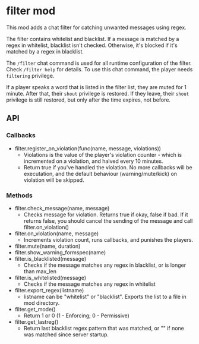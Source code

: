 # filter mod

This mod adds a chat filter for catching unwanted messages using regex.

The filter contains whitelist and blacklist. If a message is matched by a 
regex in whitelist, blacklist isn't checked. Otherwise, it's blocked if
it's matched by a regex in blacklist.

The `/filter` chat command is used for all runtime configuration of the
filter. Check `/filter help` for details. To use this chat command,
the player needs `filtering` privilege.

If a player speaks a word that is listed in the filter list, they are
muted for 1 minute. After that, their `shout` privilege is restored.
If they leave, their `shout` privilege is still restored, but only after
the time expires, not before.

## API

### Callbacks

* filter.register_on_violation(func(name, message, violations))
	* Violations is the value of the player's violation counter - which is
	  incremented on a violation, and halved every 10 minutes.
	* Return true if you've handled the violation. No more callbacks will be
	  executation, and the default behaviour (warning/mute/kick) on violation
	  will be skipped.

### Methods
* filter.check_message(name, message)
	* Checks message for violation. Returns true if okay, false if bad.
	  If it returns false, you should cancel the sending of the message and
	  call filter.on_violation()
* filter.on_violation(name, message)
	* Increments violation count, runs callbacks, and punishes the players.
* filter.mute(name, duration)
* filter.show_warning_formspec(name)
* filter.is_blacklisted(message)
	* Checks if the message matches any regex in blacklist, or is longer than max_len
* filter.is_whitelisted(message)
	* Checks if the message matches any regex in whitelist
* filter.export_regex(listname)
	* listname can be "whitelist" or "blacklist". Exports the list to a file in mod directory.
* filter.get_mode()
	* Return 1 or 0 (1 - Enforcing; 0 - Permissive)
* filter.get_lastreg()
  	* Return last blacklist regex pattern that was matched, or "" if none was matched since server startup.
